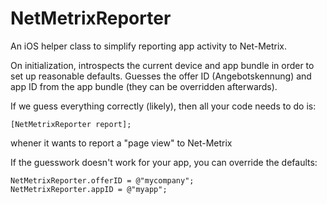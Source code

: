 NetMetrixReporter
=================

An iOS helper class to simplify reporting app activity to Net-Metrix.

On initialization, introspects the current device and app bundle in order to set up reasonable defaults. Guesses the offer ID (Angebotskennung) and app ID from the app bundle (they can be overridden afterwards).

If we guess everything correctly (likely), then all your code needs to do is:

	[NetMetrixReporter report];
	
whener it wants to report a "page view" to Net-Metrix

If the guesswork doesn't work for your app, you can override the defaults:

    NetMetrixReporter.offerID = @"mycompany";
    NetMetrixReporter.appID = @"myapp";
	
    
